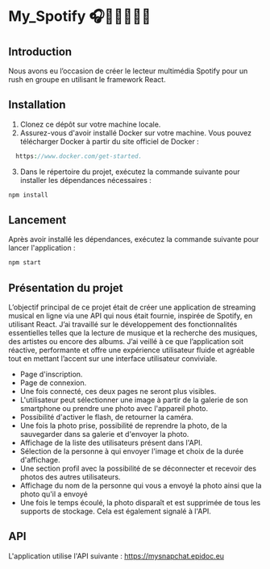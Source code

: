 # My_Spotify 🎧📀💃🏼🕺🏼

## Introduction

Nous avons eu l’occasion de créer le lecteur multimédia Spotify pour un rush en groupe en utilisant le framework React.

## Installation

1. Clonez ce dépôt sur votre machine locale.
2. Assurez-vous d'avoir installé Docker sur votre machine. Vous pouvez télécharger Docker à partir du site officiel de Docker :
 ```php
   https://www.docker.com/get-started. 
   ```
3. Dans le répertoire du projet, exécutez la commande suivante pour installer les dépendances nécessaires :

```php
npm install
```

## Lancement

Après avoir installé les dépendances, exécutez la commande suivante pour lancer l'application :

```php
npm start
```

## Présentation du projet

L’objectif principal de ce projet était de créer une application de streaming musical en ligne via une API qui nous était fournie, inspirée de Spotify, en utilisant React. J’ai travaillé sur le développement des fonctionnalités essentielles telles que la lecture de musique et la recherche des musiques, des artistes ou encore des albums. J’ai veillé à ce que l’application soit réactive, performante et offre une expérience utilisateur fluide et agréable tout en mettant l’accent sur une interface utilisateur conviviale.

- Page d'inscription.
- Page de connexion.
- Une fois connecté, ces deux pages ne seront plus visibles.
- L'utilisateur peut sélectionner une image à partir de la galerie de son smartphone ou prendre une photo avec l'appareil photo.
- Possibilité d'activer le flash, de retourner la caméra.
- Une fois la photo prise, possibilité de reprendre la photo, de la sauvegarder dans sa galerie et d'envoyer la photo.
- Affichage de la liste des utilisateurs présent dans l'API.
- Sélection de la personne à qui envoyer l'image et choix de la durée d'affichage.
- Une section profil avec la possibilité de se déconnecter et recevoir des photos des autres utilisateurs.
- Affichage du nom de la personne qui vous a envoyé la photo ainsi que la photo qu'il a envoyé
- Une fois le temps écoulé, la photo disparaît et est supprimée de tous les supports de stockage. Cela est également signalé à l'API.

## API
L'application utilise l'API suivante : https://mysnapchat.epidoc.eu
